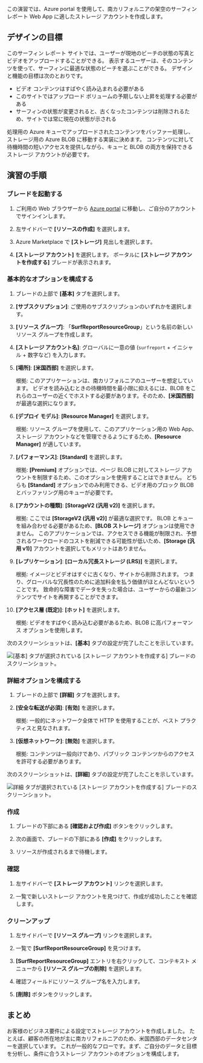 この演習では、Azure portal を使用して、南カリフォルニアの架空のサーフィン レポート Web App に適したストレージ アカウントを作成します。

## <a name="design-goals"></a>デザインの目標

このサーフィン レポート サイトでは、ユーザーが現地のビーチの状態の写真とビデオをアップロードすることができる。 表示するユーザーは、そのコンテンツを使って、サーフィンに最適な状態のビーチを選ぶことができる。 デザインと機能の目標は次のとおりです。

- ビデオ コンテンツはすばやく読み込まれる必要がある
- このサイトではアップロード ボリュームの予期しない上昇を処理する必要がある
- サーフィンの状態が変更されると、古くなったコンテンツは削除されるため、サイトでは常に現在の状態が示される

処理用の Azure キューでアップロードされたコンテンツをバッファー処理し、ストレージ用の Azure BLOB に移動する実装に決めます。 コンテンツに対して待機時間の短いアクセスを提供しながら、キューと BLOB の両方を保持できるストレージ アカウントが必要です。

## <a name="exercise-steps"></a>演習の手順

### <a name="launch-the-blade"></a>ブレードを起動する

1. ご利用の Web ブラウザーから [Azure portal](https://portal.azure.com?azure-portal=true) に移動し、ご自分のアカウントでサインインします。

1. 左サイドバーで **[リソースの作成]** を選択します。

1. Azure Marketplace で **[ストレージ]** 見出しを選択します。

1. **[ストレージ アカウント]** を選択します。 ポータルに **[ストレージ アカウントを作成する]** ブレードが表示されます。

### <a name="configure-the-basic-options"></a>基本的なオプションを構成する

1. ブレードの上部で **[基本]** タブを選択します。

1. **[サブスクリプション]**: ご使用のサブスクリプションのいずれかを選択します。

1. **[リソース グループ]**: 「**SurfReportResourceGroup**」という名前の新しいリソース グループを作成します。

1. **[ストレージ アカウント名]**: グローバルに一意の値 (`surfreport` + イニシャル + 数字など) を入力します。

 1. **[場所]**: **[米国西部]** を選択します。

    根拠: このアプリケーションは、南カリフォルニアのユーザーを想定しています。 ビデオを読み込むときの待機時間を最小限に抑えるには、BLOB をこれらのユーザーの近くでホストする必要があります。そのため、**[米国西部]** が最適な選択になります。

1. **[デプロイ モデル]**: **[Resource Manager]** を選択します。
    
    根拠: リソース グループを使用して、このアプリケーション用の Web App、ストレージ アカウントなどを管理できるようにするため、**[Resource Manager]** が適しています。

1. **[パフォーマンス]**: **[Standard]** を選択します。

    根拠: **[Premium]** オプションでは、ページ BLOB に対してストレージ アカウントを制限するため、このオプションを使用することはできません。 どちらも **[Standard]** オプションでのみ利用できる、ビデオ用のブロック BLOB とバッファリング用のキューが必要です。

1. **[アカウントの種類]**: **[StorageV2 (汎用 v2)]** を選択します。

    根拠: ここでは **[StorageV2 (汎用 v2)]** が最適な選択です。 BLOB とキューを組み合わせる必要があるため、**[BLOB ストレージ]** オプションは使用できません。 このアプリケーションでは、アクセスできる機能が制限され、予想されるワークロードのコストを削減できる可能性が低いため、**[Storage (汎用 v1)]** アカウントを選択してもメリットはありません。

1. **[レプリケーション]**: **[ローカル冗長ストレージ (LRS)]** を選択します。

    根拠: イメージとビデオはすぐに古くなり、サイトから削除されます。 つまり、グローバルな冗長性のために追加料金を払う価値がほとんどないということです。 致命的な障害でデータを失った場合は、ユーザーからの最新コンテンツでサイトを再開することができます。

1. **[アクセス層 (既定)]**: **[ホット]** を選択します。
   
    根拠: ビデオをすばやく読み込む必要があるため、BLOB に高パフォーマンス オプションを使用します。
   
次のスクリーンショットは、**[基本]** タブの設定が完了したことを示しています。

![**[基本]** タブが選択されている [ストレージ アカウントを作成する] ブレードのスクリーンショット。](../media-drafts/5-create-storage-account-basics.png)

### <a name="configure-the-advanced-options"></a>詳細オプションを構成する

1. ブレードの上部で **[詳細]** タブを選択します。

1. **[安全な転送が必須]**: **[有効]** を選択します。

    根拠: 一般的にネットワーク全体で HTTP を使用することが、ベスト プラクティスと見なされます。

1. **[仮想ネットワーク]**: **[無効]** を選択します。

    根拠: コンテンツは一般向けであり、パブリック コンテンツからのアクセスを許可する必要があります。

次のスクリーンショットは、**[詳細]** タブの設定が完了したことを示しています。

![**詳細** タブが選択されている [ストレージ アカウントを作成する] ブレードのスクリーンショット。](../media-drafts/5-create-storage-account-advanced.png)

### <a name="create"></a>作成

1. ブレードの下部にある **[確認および作成]** ボタンをクリックします。

1. 次の画面で、ブレードの下部にある **[作成]** をクリックします。

1. リソースが作成されるまで待機します。

### <a name="verify"></a>確認

1. 左サイドバーで **[ストレージ アカウント]** リンクを選択します。

1. 一覧で新しいストレージ アカウントを見つけて、作成が成功したことを確認します。

### <a name="clean-up"></a>クリーンアップ

1. 左サイドバーで **[リソース グループ]** リンクを選択します。

1. 一覧で **[SurfReportResourceGroup]** を見つけます。

1. **[SurfReportResourceGroup]** エントリを右クリックして、コンテキスト メニューから **[リソース グループの削除]** を選択します。

1. 確認フィールドにリソース グループ名を入力します。

1. **[削除]** ボタンをクリックします。

## <a name="summary"></a>まとめ

お客様のビジネス要件による設定でストレージ アカウントを作成しました。 たとえば、顧客の所在地が主に南カリフォルニアのため、米国西部のデータセンターを選択しています。 これが一般的なフローです。まず、ご自分のデータと目標を分析し、条件に合うストレージ アカウントのオプションを構成します。